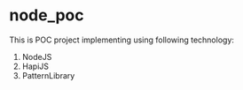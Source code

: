 # node_poc
This is POC project implementing using following technology:
1. NodeJS
2. HapiJS
3. PatternLibrary
